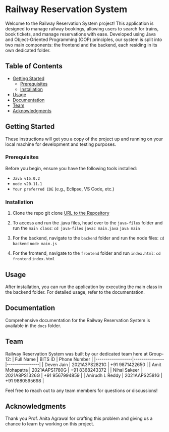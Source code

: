# Railway Reservation System

Welcome to the Railway Reservation System project! This application is designed to manage railway bookings, allowing users to search for trains, book tickets, and manage reservations with ease. Developed using Java and Object-Oriented Programming (OOP) principles, our system is split into two main components: the frontend and the backend, each residing in its own dedicated folder.

## Table of Contents

- [Getting Started](#getting-started)
  - [Prerequisites](#prerequisites)
  - [Installation](#installation)
- [Usage](#usage)
- [Documentation](#documentation)
- [Team](#team)
- [Acknowledgments](#acknowledgments)

## Getting Started

These instructions will get you a copy of the project up and running on your local machine for development and testing purposes.

### Prerequisites

Before you begin, ensure you have the following tools installed:
- `Java v15.0.2`
- `node v20.11.1`
- `Your preferred IDE` (e.g., Eclipse, VS Code, etc.)

### Installation

1. Clone the repo
git clone [URL to the Repository](https://github.com/MohaCodez/RailwayReservationSystem.git)

2. To access and run the .java files, head over to the `java-files` folder and run the `main class`:
```cd java-files```
```javac main.java```
```java main```

3. For the backend, navigate to the `backend` folder and run the node files:
```cd backend```
```node main.js```

4. For the frontend, navigate to the `frontend` folder and run `index.html`:
```cd frontend```
```index.html```

## Usage

After installation, you can run the application by executing the main class in the backend folder. For detailed usage, refer to the documentation.

## Documentation

Comprehensive documentation for the Railway Reservation System is available in the `docs` folder.

## Team

Railway Reservation System was built by our dedicated team here at Group-12:
|    Full Name     |    BITS ID    |  Phone Number  |
|------------------|---------------|----------------|
| Deven Jain       | 2021A3PS2821G | +91 9871422650 |
| Amit Mohapatra   | 2021AAPS1780G | +91 8368243372 |
| Nihal Sakeer     | 2021A8PS1326G | +91 9567994859 |
| Anirudh L Reddy  | 2021AAPS2581G | +91 9880595698 |

Feel free to reach out to any team members for questions or discussions!

## Acknowledgments

Thank you Prof. Anita Agrawal for crafting this problem and giving us a chance to learn by working on this project.